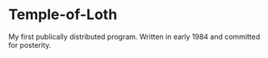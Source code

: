 # Temple-of-Loth
My first publically distributed program. Written in early 1984 and committed for posterity. 
